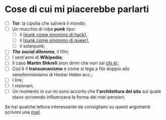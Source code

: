 # Cose di cui mi piacerebbe parlarti

- [ ] **Tor**: la cipolla che salverà il mondo;
- [ ] Un mucchio di roba **punk** tipo:
  - [ ] il [[punk come sinonimo di hack]],
  - [ ] il [[punk come sinonimo di queer]],
  - [ ] il solarpunk;
- [ ] __*The social dilemma*__, il film;
- [ ] I vent'anni di **Wikipedia**;
- [ ] Il caso **Martin Shkreli** (non dirmi che non sai [chi è](https://it.wikipedia.org/wiki/Martin_Shkreli));
- [ ] Cos'è il **transumanismo** e come si lega a filo doppio allo xenofemminismo di Hester Helen ecc.;
- [ ] I link;
- [ ] I visionari;
- [ ] Un momento in cui mi sono accorto che **l'architettura del sito** sul quale stavo scrivendo influenzava la forma dei miei pensieri.

Se hai qualche lettura interessante da consigliami su questi argomenti scrivimi una [mail](mailto:web@zulianis.eu).

[//begin]: # "Autogenerated link references for markdown compatibility"
[punk come sinonimo di hack]: da-fare/punk-come-sinonimo-di-hack.md "Punk come sinonimo di hack"
[punk come sinonimo di queer]: da-fare/punk-come-sinonimo-di-queer.md "Punk come sinonimo di queer"
[//end]: # "Autogenerated link references"